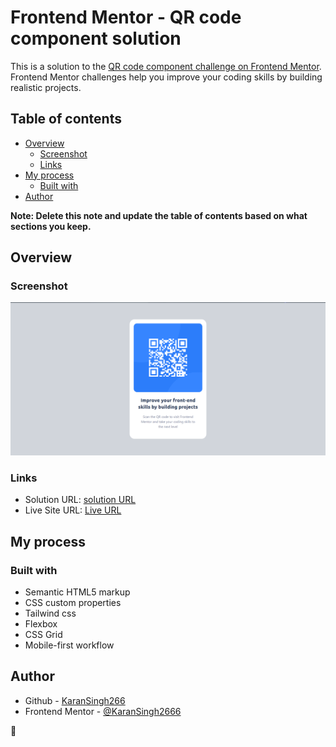 # Frontend Mentor - QR code component solution

This is a solution to the [QR code component challenge on Frontend Mentor](https://www.frontendmentor.io/challenges/qr-code-component-iux_sIO_H). Frontend Mentor challenges help you improve your coding skills by building realistic projects. 

## Table of contents

- [Overview](#overview)
  - [Screenshot](#screenshot)
  - [Links](#links)
- [My process](#my-process)
  - [Built with](#built-with)
- [Author](#author)


**Note: Delete this note and update the table of contents based on what sections you keep.**

## Overview

### Screenshot

![](/screenshorts/Screenshot%20desktop.png)


### Links

- Solution URL: [solution URL ](https://www.frontendmentor.io/solutions/qr-code-component-using-tailwindcss-QtOP2y7qV3)
- Live Site URL: [Live URL](https://karansingh2666.github.io/Qr-code-component/)

## My process

### Built with

- Semantic HTML5 markup
- CSS custom properties
- Tailwind css
- Flexbox
- CSS Grid
- Mobile-first workflow


## Author
- Github - [KaranSingh266](https://github.com/KaranSingh2666)
- Frontend Mentor - [@KaranSingh2666](https://www.frontendmentor.io/profile/KaranSingh2666)
<!-- - Twitter - [@yourusername](https://www.twitter.com/yourusername) -->
 🚀

